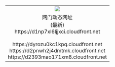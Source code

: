 ﻿<table>
  <tr></tr>
  <tr><td colspan=2 align=center><img src="https://d1np7xl6ljjxci.cloudfront.net/Up/oGate.jpg" /></td></tr>
  <tr><td colspan=2 align=center>网门动态网址<br/>(最新)
<br>https://d1np7xl6ljjxci.cloudfront.net
<br/>
<br>https://dyrozu0kc1kpq.cloudfront.net
<br>https://d2pnwh2j4dmtmk.cloudfront.net
<br>https://d2393mao171xm8.cloudfront.net
    </td>
  </tr>
</table>
